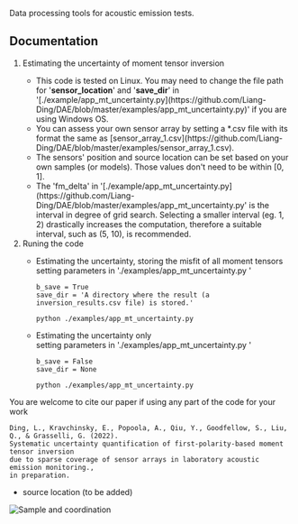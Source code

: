 Data processing tools for acoustic emission tests. 

## Documentation
<ol>
<li> Estimating the uncertainty of moment tensor inversion</li>

<ul>
<li> This code is tested on Linux. You may need to change the file path for '<b>sensor_location</b>' and '<b>save_dir</b>' in '[./example/app_mt_uncertainty.py](https://github.com/Liang-Ding/DAE/blob/master/examples/app_mt_uncertainty.py)' if you are using Windows OS.</li>
<li>You can assess your own sensor array by setting a *.csv file with its format the same as [sensor_array_1.csv](https://github.com/Liang-Ding/DAE/blob/master/examples/sensor_array_1.csv).</li>
<li>The sensors' position and source location can be set based on your own samples (or models). Those values don't need to be within [0, 1].</li>
<li>The 'fm_delta' in '[./example/app_mt_uncertainty.py](https://github.com/Liang-Ding/DAE/blob/master/examples/app_mt_uncertainty.py' is the interval in degree of grid search. Selecting a smaller interval (eg. 1, 2) drastically increases the computation, therefore a suitable interval, such as (5, 10), is recommended. </li>
</ul>

<li>Runing the code</li>
<ul>
<li>Estimating the uncertainty, storing the misfit of all moment tensors </li>
setting parameters in './examples/app_mt_uncertainty.py '

```text
b_save = True
save_dir = 'A directory where the result (a inversion_results.csv file) is stored.'
```
```shell
python ./examples/app_mt_uncertainty.py 
```

<li>
Estimating the uncertainty only 
</li>
setting parameters in './examples/app_mt_uncertainty.py '

```text
b_save = False
save_dir = None
```
```shell
python ./examples/app_mt_uncertainty.py 
```
</ul>
</ol>




You are welcome to cite our paper if using any part of the code for your work
```text
Ding, L., Kravchinsky, E., Popoola, A., Qiu, Y., Goodfellow, S., Liu, Q., & Grasselli, G. (2022). 
Systematic uncertainty quantification of first-polarity-based moment tensor inversion 
due to sparse coverage of sensor arrays in laboratory acoustic emission monitoring., 
in preparation.
```

* source location (to be added)

![Sample and coordination](https://github.com/myliangding/DAE/blob/master/documentation/DCylinder.jpg)
